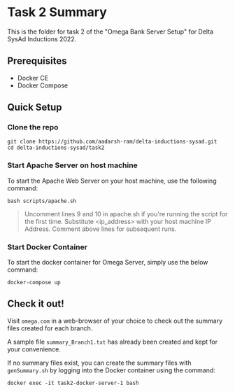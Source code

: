 # Task 2 Summary

This is the folder for task 2 of the "Omega Bank Server Setup" for Delta SysAd Inductions 2022.

## Prerequisites
- Docker CE
- Docker Compose

## Quick Setup

### Clone the repo
```
git clone https://github.com/aadarsh-ram/delta-inductions-sysad.git
cd delta-inductions-sysad/task2
```

### Start Apache Server on host machine
To start the Apache Web Server on your host machine, use the following command:
```
bash scripts/apache.sh
```
> Uncomment lines 9 and 10 in apache.sh if you're running the script for the first time. 
> Substitute <ip_address> with your host machine IP Address.
> Comment above lines for subsequent runs.

### Start Docker Container
To start the docker container for Omega Server, simply use the below command:
```
docker-compose up
```

## Check it out!
Visit `omega.com` in a web-browser of your choice to check out the summary files created for each branch.

A sample file `summary_Branch1.txt` has already been created and kept for your convenience.

If no summary files exist, you can create the summary files with `genSummary.sh` by logging into the Docker container using the command:
```
docker exec -it task2-docker-server-1 bash
``` 